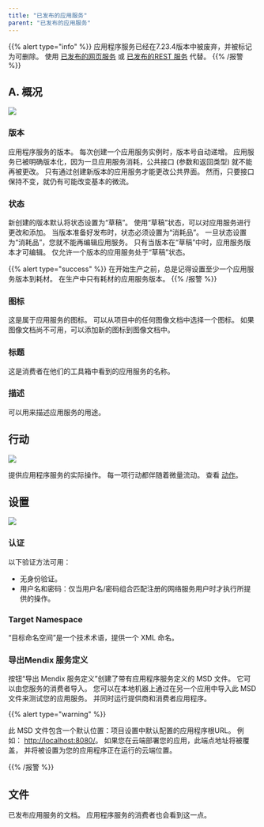 ```yaml
---
title: "已发布的应用服务"
parent: "已发布的应用服务"
---
```


{{% alert type="info" %}}
应用程序服务已经在7.23.4版本中被废弃，并被标记为可删除。 使用 [已发布的网页服务](published-web-services) 或 [已发布的REST 服务](published-rest-services) 代替。
{{% /报警 %}}

## A. 概况

![](attachments/16713718/16843916.png)

### 版本

应用程序服务的版本。 每次创建一个应用服务实例时，版本号自动递增。 应用服务已被明确版本化，因为一旦应用服务消耗，公共接口 (参数和返回类型) 就不能再被更改。 只有通过创建新版本的应用服务才能更改公共界面。 然而，只要接口保持不变，就仍有可能改变基本的微流。

### 状态

新创建的版本默认将状态设置为“草稿”。 使用“草稿”状态，可以对应用服务进行更改和添加。 当版本准备好发布时，状态必须设置为“消耗品”。 一旦状态设置为“消耗品”，您就不能再编辑应用服务。 只有当版本在“草稿”中时，应用服务版本才可编辑。 仅允许一个版本的应用服务处于“草稿”状态。

{{% alert type="success" %}}
在开始生产之前，总是记得设置至少一个应用服务版本到耗材。 在生产中只有耗材的应用服务版本。
{{% /报警 %}}

### 图标

这是属于应用服务的图标。 可以从项目中的任何图像文档中选择一个图标。 如果图像文档尚不可用，可以添加新的图标到图像文档中。

### 标题

这是消费者在他们的工具箱中看到的应用服务的名称。

### 描述

可以用来描述应用服务的用途。

## 行动

![](attachments/16713718/16843915.png)

提供应用程序服务的实际操作。 每一项行动都伴随着微量流动。 查看 [动作](actions)。

## 设置

![](attachments/16713718/16843914.png)

### 认证

以下验证方法可用：

*   无身份验证。
*   用户名和密码：仅当用户名/密码组合匹配注册的网络服务用户时才执行所提供的操作。

### Target Namespace

“目标命名空间”是一个技术术语，提供一个 XML 命名。

### 导出Mendix 服务定义

按钮“导出 Mendix 服务定义”创建了带有应用程序服务定义的 MSD 文件。 它可以由您服务的消费者导入。 您可以在本地机器上通过在另一个应用中导入此 MSD 文件来测试您的应用服务。 并同时运行提供商和消费者应用程序。

{{% alert type="warning" %}}

此 MSD 文件包含一个默认位置：项目设置中默认配置的应用程序根URL。 例如： [http://localhost:8080/](http://localhost:8080/)。 如果您在云端部署您的应用，此端点地址将被覆盖， 并将被设置为您的应用程序正在运行的云端位置。

{{% /报警 %}}

## 文件

已发布应用服务的文档。 应用程序服务的消费者也会看到这一点。
